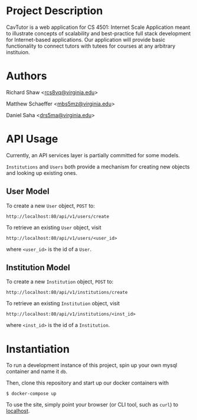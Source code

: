 Project Description
===
CavTutor is a web application for CS 4501: Internet Scale Application meant to illustrate concepts of scalability and best-practice full stack development for Internet-based applications. Our application will provide basic functionality to connect tutors with tutees for courses at any arbitrary instituion.

Authors
===
Richard Shaw \<rcs8vq@virginia.edu\>

Matthew Schaeffer \<mbs5mz@virginia.edu\>

Daniel Saha \<drs5ma@virginia.edu\>

API Usage
===
Currently, an API services layer is partially committed for some models.

`Institutions` and `Users` both provide a mechanism for creating new objects and
looking up existing ones.

User Model
---
To create a new `User` object, `POST` to:

    http://localhost:80/api/v1/users/create

To retrieve an existing `User` object, visit

    http://localhost:80/api/v1/users/<user_id>

where `<user_id>` is the id of a `User`.

Institution Model
---
To create a new `Institution` object, `POST` to:

    http://localhost:80/api/v1/institutions/create

To retrieve an existing `Institution` object, visit

    http://localhost:80/api/v1/institutions/<inst_id>

where `<inst_id>` is the id of a `Institution`.


Instantiation
===
To run a development instance of this project, spin up your own mysql container
and name it `db`.

Then, clone this repository and start up our docker containers with

    $ docker-compose up

To use the site, simply point your browser (or CLI tool, such as `curl`) to [localhost](http://localhost:80/).

